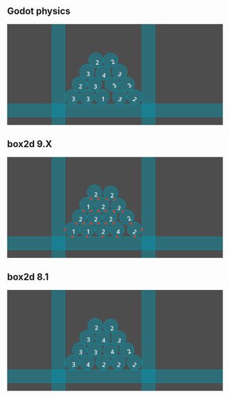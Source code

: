 
## Godot physics

![img.png](img.png)

## box2d 9.X

![img_1.png](img_1.png)

## box2d 8.1

![img_2.png](img_2.png)